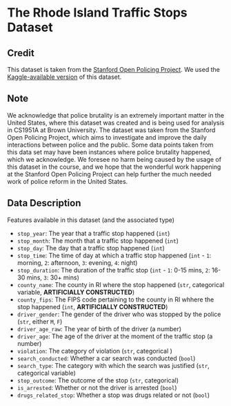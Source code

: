 # The Rhode Island Traffic Stops Dataset

## Credit

This dataset is taken from the [Stanford Open Policing Project](https://openpolicing.stanford.edu/). We used the [Kaggle-available version](https://www.kaggle.com/yassershrief/dataset-of-traffic-stops-in-rhode-island) of this dataset.

## Note

We acknowledge that police brutality is an extremely important matter in the United States, where this dataset was created and is being used for analysis in CS1951A at Brown University. The dataset was taken from the Stanford Open Policing Project, which aims to investigate and improve the daily interactions between police and the public. Some data points taken from this data set may have been instances where police brutality happened, which we acknowledge. We foresee no harm being caused by the usage of this dataset in the course, and we hope that the wonderful work happening at the Stanford Open Policing Project can help further the much needed work of police reform in the United States.

## Data Description

Features available in this dataset (and the associated type)
- `stop_year`: The year that a traffic stop happened (`int`)
- `stop_month`: The month that a traffic stop happened (`int`)
- `stop_day`: The day that a traffic stop happened (`int`)
- `stop_time`: The time of day at which a traffic stop happened (`int` - `1`: morning, `2`: afternoon, `3`: evening, `4`: night)
- `stop_duration`: The duration of the traffic stop (`int` - `1`: 0-15 mins, `2`:  16-30 mins, `3`: 30+ mins)
- `county_name`: The county in RI where the stop happened (`str`, categorical variable, **ARTIFICIALLY CONSTRUCTED**)
- `county_fips`: The FIPS code pertaining to the county in RI whhere the stop happened (`int`, **ARTIFICIALLY CONSTRUCTED**)
- `driver_gender`: The gender of the driver who was stopped by the police (`str`, either `M`, `F`)
- `driver_age_raw`: The year of birth of the driver (a number)
- `driver_age`: The age of the driver at the moment of the traffic stop (a number)
- `violation`: The category of violation (`str`, categorical )
- `search_conducted`: Whether a car search was conducted (`bool`)
- `search_type`: The category with which the search was justified (`str`, categorical variable)
- `stop_outcome`: The outcome of the stop (`str`, categorical)
- `is_arrested`: Whether or not the driver is arrested (`bool`)
- `drugs_related_stop`: Whether a stop was drugs related or not (`bool`)